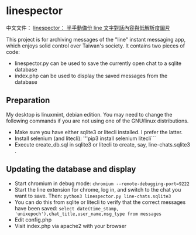 # linespector

中文文件： [linespector： 半手動備份 line 文字對話內容與低解析度圖片](https://newtoypia.blogspot.com/2023/08/linespector.html)

This project is for archiving messages of the "line" instant messaging app, which enjoys solid control over Taiwan's society. It contains two pieces of code:
- linespector.py can be used to save the currently open chat to a sqlite database
- index.php can be used to display the saved messages from the database

## Preparation

My desktop is linuxmint, debian edition. You may need to change the following commands if you are not using one of the GNU/linux distributions.
- Make sure you have either sqlite3 or litecli installed. I prefer the latter.
- Install selenium (and litecli):
  '''pip3 install selenium litecli```
- Execute create_db.sql in sqlite3 or litecli to create, say, line-chats.sqlite3 .

## Updating the database and display 

- Start chromium in debug mode:
  ```chromium --remote-debugging-port=9222```
- Start the line extension for chrome, log in, and switch to the chat you want to save. Then:
  ```python3 linespector.py line-chats.sqlite3```
- You can do this from sqlite or litecli to verify that the correct messages have been saved:
  ```select date(time_stamp, 'unixepoch'),chat_title,user_name,msg_type from messages```
- Edit config.php
- Visit index.php via apache2 with your browser
